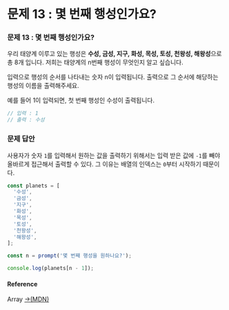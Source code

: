 # 문제 13 : 몇 번째 행성인가요?

### 문제 13 : 몇 번째 행성인가요?

우리 태양계 이루고 있는 행성은 **수성, 금성, 지구, 화성, 목성, 토성, 천왕성, 해왕성**으로 총 8개 입니다. 저희는 태양계의 n번째 행성이 무엇인지 알고 싶습니다. 

입력으로 행성의 순서를 나타내는  숫자 n이 입력됩니다. 출력으로 그 순서에 해당하는 행성의 이름을 출력해주세요.

예를 들어 1이 입력되면, 첫 번째 행성인 수성이 출력됩니다.

```javascript
// 입력 : 1
// 출력 : 수성
```

### 문제 답안

사용자가 숫자 `1`를 입력해서 원하는 값을 출력하기 위해서는 입력 받은 값에 `-1`를 빼야 올바르게 접근해서 출력할 수 있다. 그 이유는 배열의 인덱스는 `0`부터 시작하기 때문이다. 

```javascript
const planets = [
  '수성',
  '금성',
  '지구',
  '화성',
  '목성',
  '토성',
  '천왕성',
  '해왕성',
];

const n = prompt('몇 번째 행성을 원하나요?');

console.log(planets[n - 1]);
```

#### Reference

Array [→\(MDN\)](https://developer.mozilla.org/ko/docs/Web/JavaScript/Reference/Global_Objects/Array)

